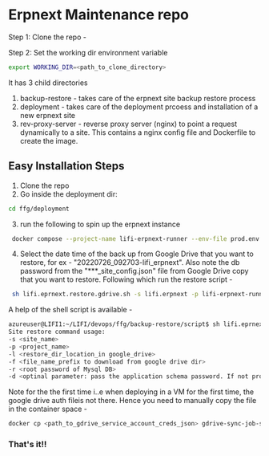 # Erpnext Maintenance repo



Step 1: Clone the repo - 

Step 2: Set the working dir environment variable 

```bash
export WORKING_DIR=<path_to_clone_directory>
```

It has 3 child directories 

1. backup-restore - takes care of the erpnext site backup restore process
2. deployment - takes care of the deployment prcoess and installation of a new erpnext site
3. rev-proxy-server - reverse proxy server (nginx) to point a request dynamically to a site. This contains a nginx config file and Dockerfile to create the image.

## Easy Installation Steps

1. Clone the repo
2. Go inside the deployment dir:
  ``` bash 
 cd ffg/deployment 
```

3. run the following to spin up the erpnext instance

```bash
 docker compose --project-name lifi-erpnext-runner --env-file prod.env up -d
```
4. Select the date time of the back up from Google Drive that you want to restore, for ex - "20220726_092703-lifi_erpnext". Also note the db password from the "***_site_config.json" file from Google Drive copy that you want to restore. Following which run the restore script -

```bash
 sh lifi.eprnext.restore.gdrive.sh -s lifi.erpnext -p lifi-erpnext-runner -l lifi.erpnext.backup -f 20220726_092703-lifi_erpnext -r <mysql_root_password_selected_during_initial_app_setup>-d <password_of_app_schema_that_you_want_to_restore_found_in_the_backed_up_site_config_json>
```
A help of the shell script is available - 
```bash
azureuser@LIFI1:~/LIFI/devops/ffg/backup-restore/script$ sh lifi.eprnext.restore.gdrive.sh -h
Site restore command usage:
-s <site_name>
-p <project_name>
-l <restore_dir_location_in google_drive>
-f <file_name_prefix to download from google drive dir>
-r <root password of Mysql DB>
-d <optinal parameter: pass the application schema password. If not provided a random password will be generated.>

```
Note for the the first time i..e when deploying in a VM for the first time, the google drive auth fileis not there. Hence you need to manually copy the file in the container space -
```bash
docker cp <path_to_gdrive_service_account_creds_json> gdrive-sync-job-sync-site-1:app/
```
### That's it!!


